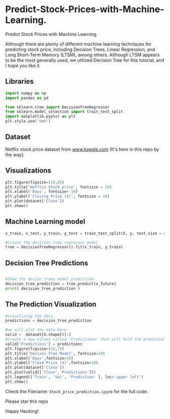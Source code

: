 # Predict-Stock-Prices-with-Machine-Learning.
Predict Stock Prices with Machine Learning.

Although there are plenty of different machine learning techniques for predicting stock price, including Decision Trees, Linear Regression, and Long Short-Term Memory (LTSM), among others. Although LTSM appears to be the most generally used, we utilized Decision Tree for this tutorial, and I hope you like it.

## Libraries
```python
import numpy as np
import pandas as pd

from sklearn.tree import DecisionTreeRegressor
from sklearn.model_selection import train_test_split
import matplotlib.pyplot as plt
plt.style.use('bmh')
```

## Dataset
Netflix stock price dataset from www.kaggle.com (It's here in this repo by the way).

## Visualizations

```python
plt.figure(figsize=(16,8))
plt.title('Netflix Stock price', fontsize = 10)
plt.xlabel('Days', fontsize= 10)
plt.ylabel('Closing Price ($)', fontsize = 10)
plt.plot(dataset['Close'])
plt.show()
```

## Machine Learning model
```python
x_train, x_test, y_train, y_test = train_test_split(X, y, test_size = 0.40)

#Create the decision tree regressor model
tree = DecisionTreeRegressor().fit(x_train, y_train)
```

## Decision Tree Predictions
```python

#Show the decion treee model prediction
decision_tree_prediction = tree.predict(x_future)
print( decision_tree_prediction )
```

## The Prediction Visualization
```python
#visualizing the data
predictions = decision_tree_prediction

#we will plot the data here
valid =  dataset[X.shape[0]:]
#Create a new column called 'Predictions' that will hold the predicted prices
valid['Predictions'] = predictions 
plt.figure(figsize=(16,7))
plt.title('Decison Tree Model', fontsize=10)
plt.xlabel('Days',fontsize=10)
plt.ylabel('Close Price ($)',fontsize=10)
plt.plot(dataset['Close'])
plt.plot(valid[['Close','Predictions']])
plt.legend(['Train', 'Val', 'Prediction' ], loc='upper left')
plt.show()
```

 Check the Filename: `Stock_price_prediction.ipynb` for the full code.
 
 Please star this repo

Happy Hacking!
